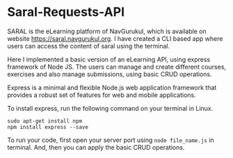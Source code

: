 # Saral-Requests-API

SARAL is the eLearning platform of NavGurukul, which is available on website https://saral.navgurukul.org. I have created a CLI based app where users can access the content of saral using the terminal.

Here I implemented a basic version of an eLearning API, using express framework of Node JS. The users can manage and create different courses, exercises and also manage submissions, using basic CRUD operations.

Express is a minimal and flexible Node.js web application framework that provides a robust set of features for web and mobile applications.

To install express, run the following command on your terminal in Linux.

```
sudo apt-get install npm
npm install express --save
```
To run your code, first open your server port using `node file_name.js` in terminal. And, then you can apply the basic CRUD operations.
